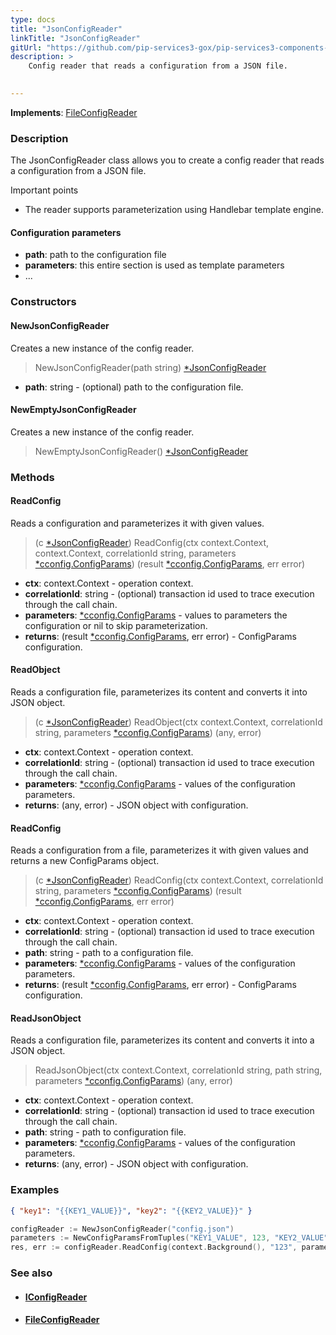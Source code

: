 ```yaml
---
type: docs
title: "JsonConfigReader"
linkTitle: "JsonConfigReader"
gitUrl: "https://github.com/pip-services3-gox/pip-services3-components-gox"
description: >
    Config reader that reads a configuration from a JSON file.

    
---
```


**Implements**: [FileConfigReader](../file_config_reader)

### Description

The JsonConfigReader class allows you to create a config reader that reads a configuration from a JSON file.

Important points

- The reader supports parameterization using Handlebar template engine.

#### Configuration parameters

- **path**: path to the configuration file
- **parameters**: this entire section is used as template parameters
- ...


### Constructors

#### NewJsonConfigReader
Creates a new instance of the config reader.

> NewJsonConfigReader(path string) [*JsonConfigReader]()

- **path**: string - (optional) path to the configuration file.


#### NewEmptyJsonConfigReader
Creates a new instance of the config reader.

> NewEmptyJsonConfigReader() [*JsonConfigReader]()


### Methods

#### ReadConfig
Reads a configuration and parameterizes it with given values.

> (c [*JsonConfigReader]()) ReadConfig(ctx context.Context, context.Context, correlationId string, parameters [*cconfig.ConfigParams](../../../commons/config/config_params)) (result [*cconfig.ConfigParams](../../../commons/config/config_params), err error)

- **ctx**: context.Context - operation context.
- **correlationId**: string - (optional) transaction id used to trace execution through the call chain.
- **parameters**: [*cconfig.ConfigParams](../../../commons/config/config_params) - values to parameters the configuration or nil to skip parameterization.
- **returns**: (result [*cconfig.ConfigParams](../../../commons/config/config_params), err error) - ConfigParams configuration.


#### ReadObject
Reads a configuration file, parameterizes its content and converts it into JSON object.

> (c [*JsonConfigReader]()) ReadObject(ctx context.Context, correlationId string, parameters [*cconfig.ConfigParams](../../../commons/config/config_params)) (any, error)

- **ctx**: context.Context - operation context.
- **correlationId**: string - (optional) transaction id used to trace execution through the call chain.
- **parameters**: [*cconfig.ConfigParams](../../../commons/config/config_params) - values of the configuration parameters.
- **returns**: (any, error) - JSON object with configuration.


#### ReadConfig
Reads a configuration from a file, parameterizes it with given values and returns a new ConfigParams object.

> (c [*JsonConfigReader]()) ReadConfig(ctx context.Context, correlationId string, parameters [*cconfig.ConfigParams](../../../commons/config/config_params)) (result [*cconfig.ConfigParams](../../../commons/config/config_params), err error)

- **ctx**: context.Context - operation context.
- **correlationId**: string - (optional) transaction id used to trace execution through the call chain.
- **path**: string - path to a configuration file.
- **parameters**: [*cconfig.ConfigParams](../../../commons/config/config_params) - values of the configuration parameters.
- **returns**: (result [*cconfig.ConfigParams](../../../commons/config/config_params), err error) - ConfigParams configuration.


#### ReadJsonObject
Reads a configuration file, parameterizes its content and converts it into a JSON object.

> ReadJsonObject(ctx context.Context, correlationId string, path string, parameters [*cconfig.ConfigParams](../../../commons/config/config_params)) (any, error)

- **ctx**: context.Context - operation context.
- **correlationId**: string - (optional) transaction id used to trace execution through the call chain.
- **path**: string - path to configuration file.
- **parameters**: [*cconfig.ConfigParams](../../../commons/config/config_params) - values of the configuration parameters.
- **returns**: (any, error) - JSON object with configuration.

### Examples

```json
{ "key1": "{{KEY1_VALUE}}", "key2": "{{KEY2_VALUE}}" }
```
    
        
```go
configReader := NewJsonConfigReader("config.json")
parameters := NewConfigParamsFromTuples("KEY1_VALUE", 123, "KEY2_VALUE", "ABC")
res, err := configReader.ReadConfig(context.Background(), "123", parameters)
```

### See also
- #### [IConfigReader](../iconfig_reader)
- #### [FileConfigReader](../file_config_reader)
